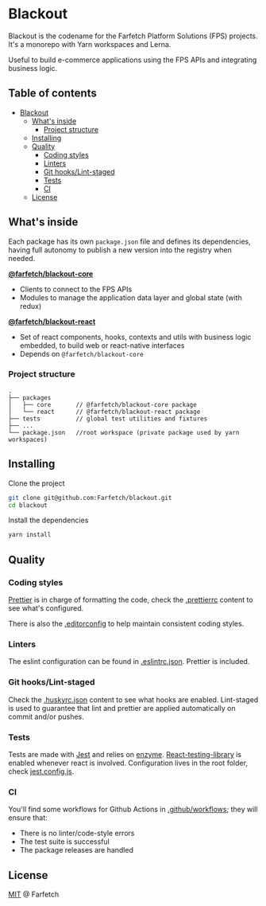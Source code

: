 # Blackout

Blackout is the codename for the Farfetch Platform Solutions (FPS) projects. It's a monorepo with Yarn workspaces and Lerna.

Useful to build e-commerce applications using the FPS APIs and integrating business logic.

## Table of contents
- [Blackout](#blackout)
  - [What's inside](#whats-inside)
    - [Project structure](#project-structure)
  - [Installing](#installing)
  - [Quality](#quality)
    - [Coding styles](#coding-styles)
    - [Linters](#linters)
    - [Git hooks/Lint-staged](#git-hookslint-staged)
    - [Tests](#tests)
    - [CI](#ci)
  - [License](#license)

## What's inside

Each package has its own `package.json` file and defines its dependencies, having full autonomy to publish a new version into the registry when needed.

[**@farfetch/blackout-core**](packages/core)

- Clients to connect to the FPS APIs
- Modules to manage the application data layer and global state (with redux)

[**@farfetch/blackout-react**](packages/react)

- Set of react components, hooks, contexts and utils with business logic embedded, to build web or react-native interfaces
- Depends on `@farfetch/blackout-core`

### Project structure

```
.
├── packages
│   ├── core       // @farfetch/blackout-core package
│   └── react      // @farfetch/blackout-react package
├── tests          // global test utilities and fixtures
├── ...
└── package.json   //root workspace (private package used by yarn workspaces)
```

## Installing

Clone the project

```sh
git clone git@github.com:Farfetch/blackout.git
cd blackout
```

Install the dependencies

```sh
yarn install
```

## Quality

### Coding styles

[Prettier](https://prettier.io/) is in charge of formatting the code, check the [.prettierrc](.prettierrc) content to see what's configured.

There is also the [.editorconfig](.editorconfig) to help maintain consistent coding styles.

### Linters

The eslint configuration can be found in [.eslintrc.json](.eslintrc.json). Prettier is included.

### Git hooks/Lint-staged

Check the [.huskyrc.json](.huskyrc.json) content to see what hooks are enabled. Lint-staged is used to guarantee that lint and prettier are applied automatically on commit and/or pushes.

### Tests

Tests are made with [Jest](https://jestjs.io/) and relies on [enzyme](https://enzymejs.github.io/enzyme/). [React-testing-library](https://testing-library.com/) is enabled whenever react is involved. Configuration lives in the root folder, check [jest.config.js](jest.config.js).

### CI

You'll find some workflows for Github Actions in [.github/workflows](.github/workflows); they will ensure that:

- There is no linter/code-style errors
- The test suite is successful
- The package releases are handled

## License

[MIT](LICENSE) @ Farfetch
